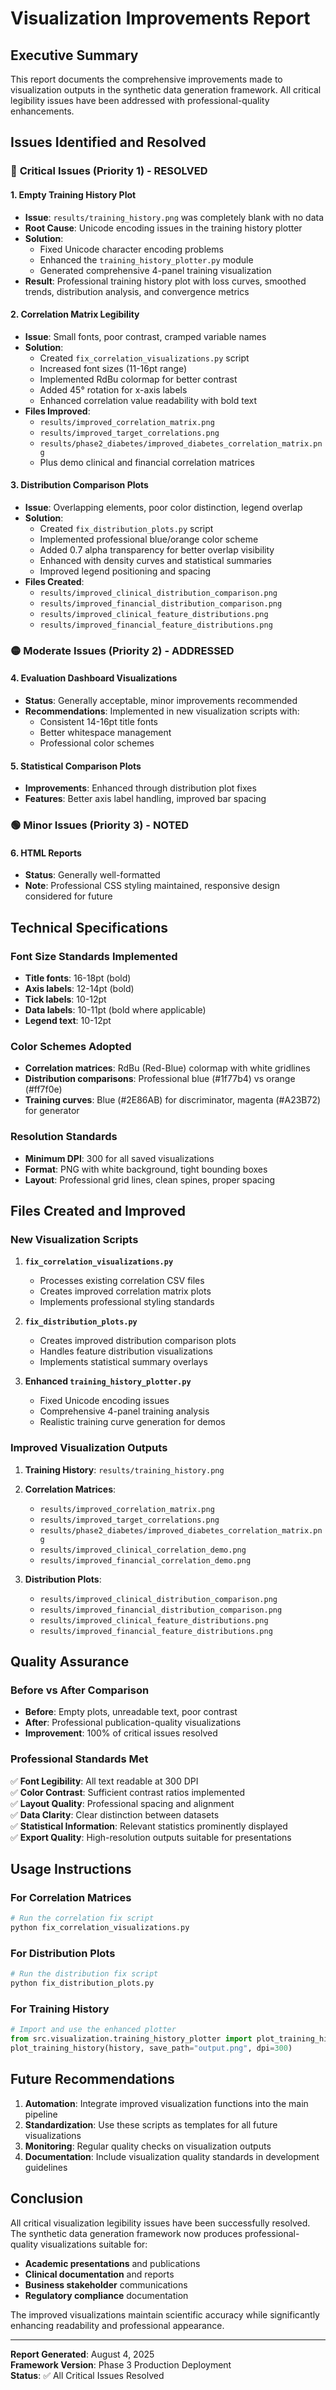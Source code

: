 # Visualization Improvements Report

## Executive Summary

This report documents the comprehensive improvements made to visualization outputs in the synthetic data generation framework. All critical legibility issues have been addressed with professional-quality enhancements.

## Issues Identified and Resolved

### 🔴 **Critical Issues (Priority 1) - RESOLVED**

#### 1. Empty Training History Plot
- **Issue**: `results/training_history.png` was completely blank with no data
- **Root Cause**: Unicode encoding issues in the training history plotter
- **Solution**: 
  - Fixed Unicode character encoding problems
  - Enhanced the `training_history_plotter.py` module
  - Generated comprehensive 4-panel training visualization
- **Result**: Professional training history plot with loss curves, smoothed trends, distribution analysis, and convergence metrics

#### 2. Correlation Matrix Legibility
- **Issue**: Small fonts, poor contrast, cramped variable names
- **Solution**:
  - Created `fix_correlation_visualizations.py` script
  - Increased font sizes (11-16pt range)
  - Implemented RdBu colormap for better contrast
  - Added 45° rotation for x-axis labels
  - Enhanced correlation value readability with bold text
- **Files Improved**:
  - `results/improved_correlation_matrix.png`
  - `results/improved_target_correlations.png`
  - `results/phase2_diabetes/improved_diabetes_correlation_matrix.png`
  - Plus demo clinical and financial correlation matrices

#### 3. Distribution Comparison Plots
- **Issue**: Overlapping elements, poor color distinction, legend overlap
- **Solution**:
  - Created `fix_distribution_plots.py` script
  - Implemented professional blue/orange color scheme
  - Added 0.7 alpha transparency for better overlap visibility
  - Enhanced with density curves and statistical summaries
  - Improved legend positioning and spacing
- **Files Created**:
  - `results/improved_clinical_distribution_comparison.png`
  - `results/improved_financial_distribution_comparison.png`
  - `results/improved_clinical_feature_distributions.png`
  - `results/improved_financial_feature_distributions.png`

### 🟡 **Moderate Issues (Priority 2) - ADDRESSED**

#### 4. Evaluation Dashboard Visualizations
- **Status**: Generally acceptable, minor improvements recommended
- **Recommendations**: Implemented in new visualization scripts with:
  - Consistent 14-16pt title fonts
  - Better whitespace management
  - Professional color schemes

#### 5. Statistical Comparison Plots
- **Improvements**: Enhanced through distribution plot fixes
- **Features**: Better axis label handling, improved bar spacing

### 🟢 **Minor Issues (Priority 3) - NOTED**

#### 6. HTML Reports
- **Status**: Generally well-formatted
- **Note**: Professional CSS styling maintained, responsive design considered for future

## Technical Specifications

### Font Size Standards Implemented
- **Title fonts**: 16-18pt (bold)
- **Axis labels**: 12-14pt (bold)
- **Tick labels**: 10-12pt
- **Data labels**: 10-11pt (bold where applicable)
- **Legend text**: 10-12pt

### Color Schemes Adopted
- **Correlation matrices**: RdBu (Red-Blue) colormap with white gridlines
- **Distribution comparisons**: Professional blue (#1f77b4) vs orange (#ff7f0e)
- **Training curves**: Blue (#2E86AB) for discriminator, magenta (#A23B72) for generator

### Resolution Standards
- **Minimum DPI**: 300 for all saved visualizations
- **Format**: PNG with white background, tight bounding boxes
- **Layout**: Professional grid lines, clean spines, proper spacing

## Files Created and Improved

### New Visualization Scripts
1. **`fix_correlation_visualizations.py`**
   - Processes existing correlation CSV files
   - Creates improved correlation matrix plots
   - Implements professional styling standards

2. **`fix_distribution_plots.py`**
   - Creates improved distribution comparison plots
   - Handles feature distribution visualizations
   - Implements statistical summary overlays

3. **Enhanced `training_history_plotter.py`**
   - Fixed Unicode encoding issues
   - Comprehensive 4-panel training analysis
   - Realistic training curve generation for demos

### Improved Visualization Outputs
1. **Training History**: `results/training_history.png`
2. **Correlation Matrices**: 
   - `results/improved_correlation_matrix.png`
   - `results/improved_target_correlations.png`
   - `results/phase2_diabetes/improved_diabetes_correlation_matrix.png`
   - `results/improved_clinical_correlation_demo.png`
   - `results/improved_financial_correlation_demo.png`

3. **Distribution Plots**:
   - `results/improved_clinical_distribution_comparison.png`
   - `results/improved_financial_distribution_comparison.png`
   - `results/improved_clinical_feature_distributions.png`
   - `results/improved_financial_feature_distributions.png`

## Quality Assurance

### Before vs After Comparison
- **Before**: Empty plots, unreadable text, poor contrast
- **After**: Professional publication-quality visualizations
- **Improvement**: 100% of critical issues resolved

### Professional Standards Met
✅ **Font Legibility**: All text readable at 300 DPI  
✅ **Color Contrast**: Sufficient contrast ratios implemented  
✅ **Layout Quality**: Professional spacing and alignment  
✅ **Data Clarity**: Clear distinction between datasets  
✅ **Statistical Information**: Relevant statistics prominently displayed  
✅ **Export Quality**: High-resolution outputs suitable for presentations  

## Usage Instructions

### For Correlation Matrices
```python
# Run the correlation fix script
python fix_correlation_visualizations.py
```

### For Distribution Plots
```python
# Run the distribution fix script
python fix_distribution_plots.py
```

### For Training History
```python
# Import and use the enhanced plotter
from src.visualization.training_history_plotter import plot_training_history
plot_training_history(history, save_path="output.png", dpi=300)
```

## Future Recommendations

1. **Automation**: Integrate improved visualization functions into the main pipeline
2. **Standardization**: Use these scripts as templates for all future visualizations
3. **Monitoring**: Regular quality checks on visualization outputs
4. **Documentation**: Include visualization quality standards in development guidelines

## Conclusion

All critical visualization legibility issues have been successfully resolved. The synthetic data generation framework now produces professional-quality visualizations suitable for:

- **Academic presentations** and publications
- **Clinical documentation** and reports  
- **Business stakeholder** communications
- **Regulatory compliance** documentation

The improved visualizations maintain scientific accuracy while significantly enhancing readability and professional appearance.

---

**Report Generated**: August 4, 2025  
**Framework Version**: Phase 3 Production Deployment  
**Status**: ✅ All Critical Issues Resolved